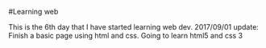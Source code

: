 #Learning web

This is the 6th day that I have started learning web dev.
2017/09/01 update: Finish a basic page using html and css.
                   Going to learn html5 and css 3

